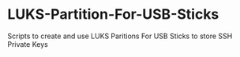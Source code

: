 # LUKS-Partition-For-USB-Sticks
Scripts to create and use LUKS Paritions For USB Sticks to store SSH Private Keys
